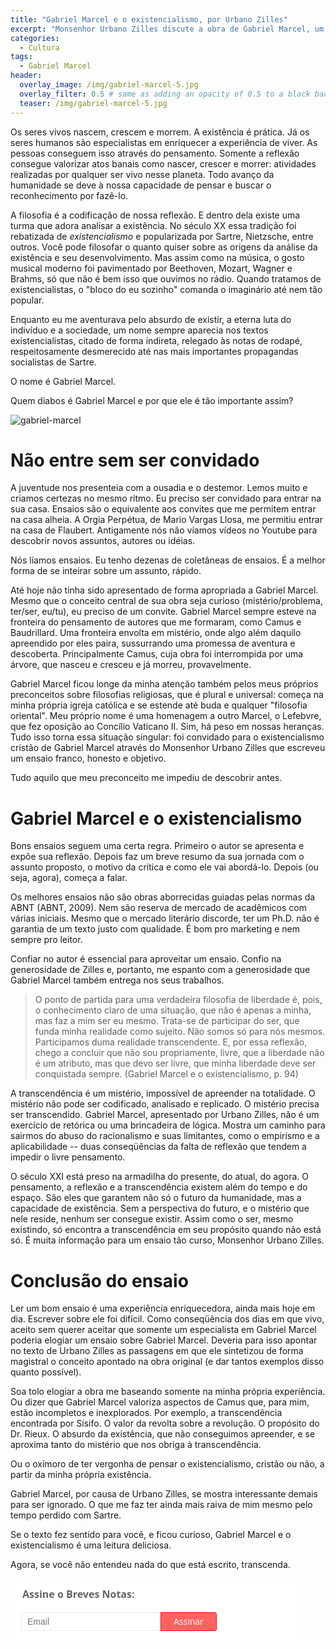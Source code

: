 ```yaml
---
title: "Gabriel Marcel e o existencialismo, por Urbano Zilles"
excerpt: "Monsenhor Urbano Zilles discute a obra de Gabriel Marcel, um filósofo desconhecido na cultura brasileira"
categories:
  - Cultura
tags:
  - Gabriel Marcel
header:
  overlay_image: /img/gabriel-marcel-5.jpg
  overlay_filter: 0.5 # same as adding an opacity of 0.5 to a black background
  teaser: /img/gabriel-marcel-5.jpg
---
```


Os seres vivos nascem, crescem e morrem. A existência é prática. Já os seres humanos são especialistas em enriquecer a experiência de viver. As pessoas conseguem isso através do pensamento. Somente a reflexão consegue valorizar atos banais como nascer, crescer e morrer: atividades realizadas por qualquer ser vivo nesse planeta. Todo avanço da humanidade se deve à nossa capacidade de pensar e buscar o reconhecimento por fazê-lo.

A filosofia é a codificação de nossa reflexão. E dentro dela existe uma turma que adora analisar a existência. No século XX essa tradição foi rebatizada de *existencialismo* e popularizada por Sartre, Nietzsche, entre outros. Você pode filosofar o quanto quiser sobre as origens da análise da existência e seu desenvolvimento. Mas assim como na música, o gosto musical moderno foi pavimentado por Beethoven, Mozart, Wagner e Brahms, só que não é bem isso que ouvimos no rádio. Quando tratamos de existencialistas, o "bloco do eu sozinho" comanda o imaginário até nem tão popular.

Enquanto eu me aventurava pelo absurdo de existir, a eterna luta do indivíduo e a sociedade, um nome sempre aparecia nos textos existencialistas, citado de forma indireta, relegado às notas de rodapé, respeitosamente desmerecido até nas mais importantes propagandas socialistas de Sartre.

O nome é Gabriel Marcel.

Quem diabos é Gabriel Marcel e por que ele é tão importante assim?

![gabriel-marcel](../img/gabriel-marcel.jpeg)

# Não entre sem ser convidado

A juventude nos presenteia com a ousadia e o destemor. Lemos muito e criamos certezas no mesmo ritmo. Eu preciso ser convidado para entrar na sua casa. Ensaios são o equivalente aos convites que me permitem entrar na casa alheia. A Orgia Perpétua, de Mario Vargas Llosa, me permitiu entrar na casa de Flaubert. Antigamente nós não víamos vídeos no Youtube para descobrir novos assuntos, autores ou idéias.

Nós líamos ensaios. Eu tenho dezenas de coletâneas de ensaios. É a melhor forma de se inteirar sobre um assunto, rápido.

Até hoje não tinha sido apresentado de forma apropriada a Gabriel Marcel. Mesmo que o conceito central de sua obra seja curioso (mistério/problema, ter/ser, eu/tu), eu preciso de um convite. Gabriel Marcel sempre esteve na fronteira do pensamento de autores que me formaram, como Camus e Baudrillard. Uma fronteira envolta em mistério, onde algo além daquilo apreendido por eles paira, sussurrando uma promessa de aventura e descoberta. Principalmente Camus, cuja obra foi interrompida por uma árvore, que nasceu e cresceu e já morreu, provavelmente.

Gabriel Marcel ficou longe da minha atenção também pelos meus próprios preconceitos sobre filosofias religiosas, que é plural e universal: começa na minha própria igreja católica e se estende até buda e qualquer "filosofia oriental". Meu próprio nome é uma homenagem a outro Marcel, o Lefebvre, que fez oposição ao Concílio Vaticano II. Sim, há peso em nossas heranças. Tudo isso torna essa situação singular: foi convidado para o existencialismo cristão de Gabriel Marcel através do Monsenhor Urbano Zilles que escreveu um ensaio franco, honesto e objetivo.

Tudo aquilo que meu preconceito me impediu de descobrir antes.

# Gabriel Marcel e o existencialismo

Bons ensaios seguem uma certa regra. Primeiro o autor se apresenta e expõe sua reflexão. Depois faz um breve resumo da sua jornada com o assunto proposto, o motivo da crítica e como ele vai abordá-lo. Depois (ou seja, agora), começa a falar.

Os melhores ensaios não são obras aborrecidas guiadas pelas normas da ABNT (ABNT, 2009). Nem são reserva de mercado de acadêmicos com várias iniciais. Mesmo que o mercado literário discorde, ter um Ph.D. não é garantia de um texto justo com qualidade. É bom pro marketing e nem sempre pro leitor.

Confiar no autor é essencial para aproveitar um ensaio. Confio na generosidade de Zilles e, portanto, me espanto com a generosidade que Gabriel Marcel também entrega nos seus trabalhos.

> O ponto de partida para uma verdadeira filosofia de liberdade é, pois, o conhecimento claro de uma situação, que não é apenas a minha, mas faz a mim ser eu mesmo. Trata-se de participar do ser, que funda minha realidade como sujeito. Não somos só para nós mesmos. Participamos duma realidade transcendente. E, por essa reflexão, chego a concluir que não sou propriamente, livre, que a liberdade não é um atributo, mas que devo ser livre, que minha liberdade deve ser conquistada sempre. (Gabriel Marcel e o existencialismo, p. 94)

A transcendência é um mistério, impossível de apreender na totalidade. O mistério não pode ser codificado, analisado e replicado. O mistério precisa ser transcendido. Gabriel Marcel, apresentado por Urbano Zilles, não é um exercício de retórica ou uma brincadeira de lógica. Mostra um caminho para sairmos do abuso do racionalismo e suas limitantes, como o empirismo e a aplicabilidade -- duas conseqüências da falta de reflexão que tendem a impedir o livre pensamento.

O século XXI está preso na armadilha do presente, do atual, do agora. O pensamento, a reflexão e a transcendência existem além do tempo e do espaço. São eles que garantem não só o futuro da humanidade, mas a capacidade de existência. Sem a perspectiva do futuro, e o mistério que nele reside, nenhum ser consegue existir. Assim como o ser, mesmo existindo, só encontra a transcendência em seu propósito quando não está só. É muita informação para um ensaio tão curso, Monsenhor Urbano Zilles.

# Conclusão do ensaio

Ler um bom ensaio é uma experiência enriquecedora, ainda mais hoje em dia. Escrever sobre ele foi difícil. Como conseqüência dos dias em que vivo, aceito sem querer aceitar que somente um especialista em Gabriel Marcel poderia elogiar um ensaio sobre Gabriel Marcel. Deveria para isso apontar no texto de Urbano Zilles as passagens em que ele sintetizou de forma magistral o conceito apontado na obra original (e dar tantos exemplos disso quanto possível).

Soa tolo elogiar a obra me baseando somente na minha própria experiência. Ou dizer que Gabriel Marcel valoriza aspectos de Camus que, para mim, estão incompletos e inexplorados. Por exemplo, a transcendência encontrada por Sísifo. O valor da revolta sobre a revolução. O propósito do Dr. Rieux. O absurdo da existência, que não conseguimos apreender, e se aproxima tanto do mistério que nos obriga à transcendência.

Ou o oxímoro de ter vergonha de pensar o existencialismo, cristão ou não, a partir da minha própria existência.

Gabriel Marcel, por causa de Urbano Zilles, se mostra interessante demais para ser ignorado. O que me faz ter ainda mais raiva de mim mesmo pelo tempo perdido com Sartre.

Se o texto fez sentido para você, e ficou curioso, Gabriel Marcel e o existencialismo é uma leitura deliciosa.

Agora, se você não entendeu nada do que está escrito, transcenda.
<!--Zoho Campaigns Web-Optin Form's Header Code Starts Here-->

<script type="text/javascript" src="https://umxl.campaign-view.com/js/optin.min.js" onload="setupSF('sf3z60324af3c7bd381970ac7988476e56dc247a74b7e08555c5a6200c115944bc47','ZCFORMVIEW',false,'light',false,'0')"></script>
<script type="text/javascript">
	function runOnFormSubmit_sf3z60324af3c7bd381970ac7988476e56dc247a74b7e08555c5a6200c115944bc47(th){
		/*Before submit, if you want to trigger your event, "include your code here"*/
	};
</script>

<style>
.quick_form_9_css * {
    -webkit-box-sizing: border-box !important;
    -moz-box-sizing: border-box !important;
    box-sizing: border-box !important;
    overflow-wrap: break-word
}
@media only screen and (max-width: 600px) {.quick_form_9_css[name="SIGNUP_BODY"] { width: 100% !important; min-width: 100% !important; margin: 0px auto !important; padding: 0px !important } .SIGNUP_FLD { width: 90% !important; margin: 10px 5% !important; padding: 0px !important } .SIGNUP_FLD input { margin: 0 !important; border-radius: 25px !important } }
</style>

<!--Zoho Campaigns Web-Optin Form's Header Code Ends Here--><!--Zoho Campaigns Web-Optin Form Starts Here-->

<div id="sf3z60324af3c7bd381970ac7988476e56dc247a74b7e08555c5a6200c115944bc47" data-type="signupform" style="opacity: 1;">
	<div id="customForm">
		<div class="quick_form_9_css" style="background-color: rgb(255, 255, 255); z-index: 2; font-family: &quot;Arial&quot;; border-width: 1px; border-style: solid; overflow: hidden; border-color: rgb(255, 255, 255); width: 464px" name="SIGNUP_BODY">
			<div>
				<div style="font-weight: bold; color: rgb(100, 100, 100); text-align: left; padding: 10px 15px 5px; width: 100%; display: block; font-family: Open Sans; font-size: 16px; background-color: rgb(255, 255, 255); border-color: rgb(255, 255, 255); border-style: solid" id="SIGNUP_HEADING">Assine o Breves Notas:</div>
				<div style="position:relative;">
					<div id="Zc_SignupSuccess" style="display:none;position:absolute;margin-left:4%;width:90%;background-color: white; padding: 3px; border: 3px solid rgb(194, 225, 154);  margin-top: 10px;margin-bottom:10px;word-break:break-all">
						<table width="100%" cellspacing="0" cellpadding="0" border="0">
							<tbody>
								<tr>
									<td width="10%">
										<img class="successicon" src="https://umxl.campaign-view.com/images/challangeiconenable.jpg" align="absmiddle">
									</td>
									<td>
										<span id="signupSuccessMsg" style="color: rgb(73, 140, 132); font-family: sans-serif; font-size: 14px;word-break:break-word">&nbsp;&nbsp;Thank you for Signing Up</span>
									</td>
								</tr>
							</tbody>
						</table>
					</div>
				</div>
				<form method="POST" id="zcampaignOptinForm" style="margin: 0px; width: 100%; padding: 0px 15px" action="https://maillist-manage.com/weboptin.zc" target="_zcSignup">
					<div style="background-color: rgb(255, 235, 232); padding: 10px; color: rgb(210, 0, 0); font-size: 11px; margin: 20px 10px 0px; border: 1px solid rgb(255, 217, 211); opacity: 1; font-family: Open Sans; display: none" id="errorMsgDiv">Que tal colocar um email válido?</div>
					<div style="position: relative; margin: 10px 0 15px; width: 225px; height: 30px; display: inline-block" class="SIGNUP_FLD">
						<input type="text" style="font-size: 14px; border: 1px solid rgb(235, 235, 235); border-radius: 0; width: 100%; height: 100%; z-index: 4; outline: none; padding: 5px 10px; color: rgb(136, 136, 136); text-align: left; font-family: &quot;Arial&quot;; background-color: transparent; background-color: rgb(255, 255, 255); box-sizing: border-box" placeholder="Email" changeitem="SIGNUP_FORM_FIELD" name="CONTACT_EMAIL" id="EMBED_FORM_EMAIL_LABEL">
					</div>
					<div style="position: relative; width: 90px; height: 30px; text-align: left; display: inline-block; margin: 0px 0px 10px" class="SIGNUP_FLD">
						<input type="button" style="text-align: center; width: 100%; height: 100%; z-index: 5; border: 1px solid rgb(254, 7, 19); color: rgb(255, 255, 255); cursor: pointer; outline: currentcolor none medium; font-size: 14px; background-color: rgb(255, 98, 96); margin: 0px 0px 0px -5px; border-radius: 0px 3px 3px 0px; font-family: Open Sans" name="SIGNUP_SUBMIT_BUTTON" id="zcWebOptin" value="Assinar">
					</div>
					<input type="hidden" id="fieldBorder" value="">
					<input type="hidden" id="submitType" name="submitType" value="optinCustomView">
					<input type="hidden" id="emailReportId" name="emailReportId" value="">
					<input type="hidden" id="formType" name="formType" value="QuickForm">
					<input type="hidden" name="zx" id="cmpZuid" value="129045ab1">
					<input type="hidden" name="zcvers" value="3.0">
					<input type="hidden" name="oldListIds" id="allCheckedListIds" value="">
					<input type="hidden" id="mode" name="mode" value="OptinCreateView">
					<input type="hidden" id="zcld" name="zcld" value="1900561645be877b">
					<input type="hidden" id="zctd" name="zctd" value="">
					<input type="hidden" id="document_domain" value="">
					<input type="hidden" id="zc_Url" value="umxl.campaign-view.com">
					<input type="hidden" id="new_optin_response_in" value="0">
					<input type="hidden" id="duplicate_optin_response_in" value="0">
					<input type="hidden" name="zc_trackCode" id="zc_trackCode" value="ZCFORMVIEW">
					<input type="hidden" id="zc_formIx" name="zc_formIx" value="3z60324af3c7bd381970ac7988476e56dc247a74b7e08555c5a6200c115944bc47">
					<input type="hidden" id="viewFrom" value="URL_ACTION">
					<span style="display: none" id="dt_CONTACT_EMAIL">1,true,6,Contact Email,2</span>
				</form>
			</div>
		</div>
	</div>
	<img src="https://umxl.campaign-view.com/images/spacer.gif" id="refImage" onload="referenceSetter(this)" style="display:none;">
</div>
<input type="hidden" id="signupFormType" value="QuickForm_Horizontal">
<div id="zcOptinOverLay" oncontextmenu="return false" style="display:none;text-align: center; background-color: rgb(0, 0, 0); opacity: 0.5; z-index: 100; position: fixed; width: 100%; top: 0px; left: 0px; height: 988px;"></div>
<div id="zcOptinSuccessPopup" style="display:none;z-index: 9999;width: 800px; height: 40%;top: 84px;position: fixed; left: 26%;background-color: #FFFFFF;border-color: #E6E6E6; border-style: solid; border-width: 1px;  box-shadow: 0 1px 10px #424242;padding: 35px;">
	<span style="position: absolute;top: -16px;right:-14px;z-index:99999;cursor: pointer;" id="closeSuccess">
		<img src="https://umxl.campaign-view.com/images/videoclose.png">
	</span>
	<div id="zcOptinSuccessPanel"></div>
</div>

<!--Zoho Campaigns Web-Optin Form Ends Here-->